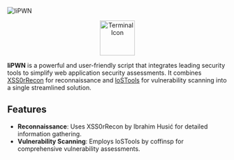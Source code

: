 ![liPWN](https://img.shields.io/badge/liPWN-%E2%9C%94-green) 

<p align="center">
    <a href="https://yourprojectwebsite.com" target="_blank">
        <img src="https://icons.iconarchive.com/icons/alecive/flatwoken/256/Apps-Terminal-Pc-104-icon.png" alt="Terminal Icon" style="width: 80px; height: auto; transition: transform 0.3s ease;"/>
    </a>
</p>

**liPWN** is a powerful and user-friendly script that integrates leading security tools to simplify web application security assessments. It combines [XSS0rRecon](https://github.com/xss0r/xssorRecon/) for reconnaissance and [loSTools](https://github.com/coffinsp/lostools) for vulnerability scanning into a single streamlined solution.

## Features

- **Reconnaissance**: Uses XSS0rRecon by Ibrahim Husić for detailed information gathering.
- **Vulnerability Scanning**: Employs loSTools by coffinsp for comprehensive vulnerability assessments.
